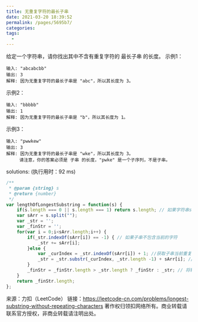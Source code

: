 ```yaml
---
title: 无重复字符的最长子串
date: 2021-03-20 18:39:52
permalink: /pages/5695b7/
categories:
tags:
  - 
---
```

给定一个字符串，请你找出其中不含有重复字符的 最长子串 的长度。
示例1：
```
输入: "abcabcbb"
输出: 3 
解释: 因为无重复字符的最长子串是 "abc"，所以其长度为 3。
```
示例2：
```
输入: "bbbbb"
输出: 1
解释: 因为无重复字符的最长子串是 "b"，所以其长度为 1。
```
示例3：
```
输入: "pwwkew"
输出: 3
解释: 因为无重复字符的最长子串是 "wke"，所以其长度为 3。
     请注意，你的答案必须是 子串 的长度，"pwke" 是一个子序列，不是子串。
```

solutions: (执行用时：92 ms)
```js
/**
 * @param {string} s
 * @return {number}
 */
var lengthOfLongestSubstring = function(s) {
    if(s.length === 0 || s.length === 1) return s.length; // 如果字符串s的长度为0 或者1 则马上返回该长度
    var sArr = s.split(""); 
    var _str = '';
    var _finStr = '';
    for(var i = 0;i<sArr.length;i++) {
        if(_str.indexOf(sArr[i]) == -1) { // 如果子串不包含当前的字符
            _str += sArr[i];
        }else {
            var _curIndex = _str.indexOf(sArr[i]) + 1; //获取子串当前重复字符的下一个字符角标
            _str = _str.substr(_curIndex, _str.length -1) + sArr[i]; //切割子串 + 当前重复的字符
        }
        _finStr = _finStr.length > _str.length ? _finStr : _str; // 将较长者赋值给最后子串
    }
    return _finStr.length;
};
```



来源：力扣（LeetCode）
链接：https://leetcode-cn.com/problems/longest-substring-without-repeating-characters
著作权归领扣网络所有。商业转载请联系官方授权，非商业转载请注明出处。